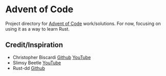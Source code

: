 # Advent of Code

Project directory for [Advent of Code](https://adventofcode.com/) work/solutions. For now, focusing on using it as a way to learn Rust.

## Credit/Inspiration

- Christopher Biscardi [Github](https://github.com/ChristopherBiscardi/advent-of-code) [YouTube](https://www.youtube.com/@chrisbiscardi)
- Slimsy Beetle [YouTube](https://www.youtube.com/@SlimsyBeetle)
- Rust-dd [Github](https://github.com/rust-dd/aoc-2024)
